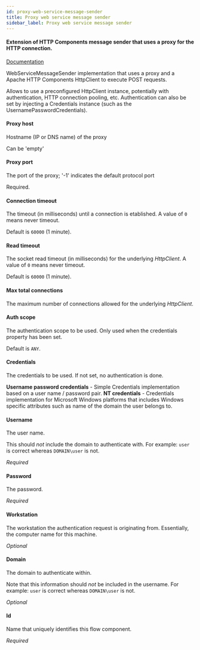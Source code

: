 ```yaml
---
id: proxy-web-service-message-sender
title: Proxy web service message sender
sidebar_label: Proxy web service message sender
---
```

#### Extension of HTTP Components message sender that uses a proxy for the HTTP connection.
<a href="http://docs.spring.io/spring-ws/sites/2.0/reference/html/client.html#d4e1703" target="_blank">Documentation</a>

WebServiceMessageSender implementation that uses a proxy and a Apache HTTP Components HttpClient to execute POST requests. 

Allows to use a preconfigured HttpClient instance, potentially with authentication, HTTP connection pooling, etc. Authentication can also be set by injecting a Credentials instance (such as the UsernamePasswordCredentials).

#### Proxy host
Hostname (IP or DNS name) of the proxy

Can be 'empty'

#### Proxy port
The port of the proxy; '-1' indicates the default protocol port

Required.

#### Connection timeout
The timeout (in milliseconds) until a connection is etablished. A value of <code>0</code> means never timeout.

Default is <code>60000</code> (1 minute).

#### Read timeout
The socket read timeout (in milliseconds) for the underlying <i>HttpClient</i>. A value of <code>0</code> means never timeout.

Default is <code>60000</code> (1 minute).

#### Max total connections
The maximum number of connections allowed for the underlying <i>HttpClient</i>.

#### Auth scope
The authentication scope to be used. Only used when the credentials property has been set. 

Default is <code>ANY</code>.

#### Credentials
The credentials to be used. If not set, no authentication is done.

<b>Username password credentials</b> - Simple Credentials implementation based on a user name / password pair.
<b>NT credentials</b> - Credentials implementation for Microsoft Windows platforms that includes Windows specific attributes such as name of the domain the user belongs to.

#### Username
The user name.

This should <i>not</i> include the domain to authenticate with. For example: <code>user</code> is correct whereas <code>DOMAIN\\user</code> is not.

<i>Required</i>

#### Password
The password.

<i>Required</i>

#### Workstation
The workstation the authentication request is originating from. Essentially, the computer name for this machine.

<i>Optional</i>

#### Domain
The domain to authenticate within.

Note that this information should <i>not</i> be included in the username. For example: <code>user</code> is correct whereas <code>DOMAIN\\user</code> is not.

<i>Optional</i>

#### Id
Name that uniquely identifies this flow component.

<i>Required</i>


